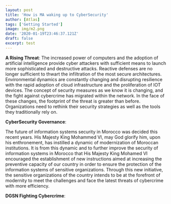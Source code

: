 ```yaml
---
layout: post
title: 'How is MA waking up to CyberSecurity'
author: [Atlas]
tags: ['Getting Started']
image: img/m2.png
date: '2020-01-19T23:46:37.121Z'
draft: false
excerpt: test
---
```

**A Rising Threat**:
The increased power of computers and the adoption of artificial intelligence provide cyber attackers with sufficient means to launch more sophisticated and 
destructive attacks. Reactive defenses are no longer sufficient to thwart the infiltration of the most secure architectures. Environmental dynamics are 
constantly changing and disrupting resilience with the rapid adoption of cloud infrastructure and the proliferation of IOT devices.
The concept of security measures as we know it is changing, and the fight against cybercrime has migrated within the network. 
In the face of these changes, the footprint of the threat is greater than before. Organizations need to rethink their security strategies as well as the tools 
they traditionally rely on.

**CyberSecurity Governance**:

The future of information systems security in Morocco was decided this recent years. His Majesty King Mohammed VI, may God glorify him, upon his enthronement, 
has instilled a dynamic of modernization of Moroccan institutions. It is from this dynamic and to further improve the security of information systems in Morocco 
that His Majesty King Mohamed VI encouraged the establishment of new instructions aimed at increasing the preventive 
capacity of our country in order to ensure the protection of the information systems of sensitive organizations. 
Through this new initiative, the sensitive organizations of the country intends to be at the forefront of modernity to meet the challenges and face the latest threats of 
cybercrime with more efficiency. 

**DGSN Fighting Cybercrime**:
